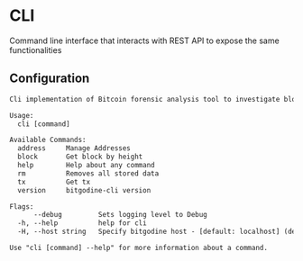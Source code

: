 # CLI

Command line interface that interacts with REST API to expose the same functionalities

## Configuration

```txt
Cli implementation of Bitcoin forensic analysis tool to investigate blockchain and Bitcoin malicious flows.

Usage:
  cli [command]

Available Commands:
  address     Manage Addresses
  block       Get block by height
  help        Help about any command
  rm          Removes all stored data
  tx          Get tx
  version     bitgodine-cli version

Flags:
      --debug         Sets logging level to Debug
  -h, --help          help for cli
  -H, --host string   Specify bitgodine host - [default: localhost] (default "http://localhost:3001")

Use "cli [command] --help" for more information about a command.
```

